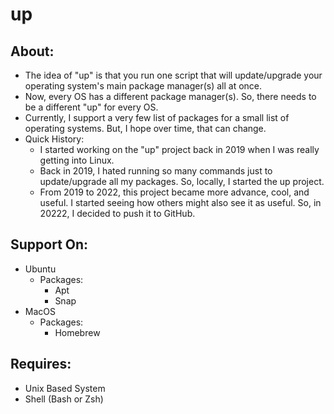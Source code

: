 # up

## About:
- The idea of "up" is that you run one script that will update/upgrade your operating system's main package manager(s) all at once.
- Now, every OS has a different package manager(s). So, there needs to be a different "up" for every OS.
- Currently, I support a very few list of packages for a small list of operating systems. But, I hope over time, that can change. 
- Quick History:
	- I started working on the "up" project back in 2019 when I was really getting into Linux. 
	- Back in 2019, I hated running so many commands just to update/upgrade all my packages. So, locally, I started the up project.
	- From 2019 to 2022, this project became more advance, cool, and useful. I started seeing how others might also see it as useful. So, in 20222, I decided to push it to GitHub.

## Support On:
- Ubuntu
	- Packages:
		- Apt
		- Snap
- MacOS
	- Packages:
		- Homebrew

## Requires:
- Unix Based System
- Shell (Bash or Zsh)

